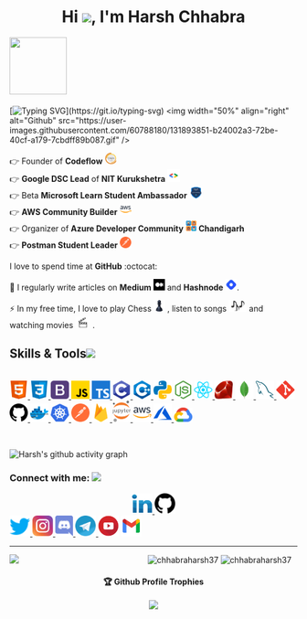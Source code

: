 <h4 align="center"> 
  
<h1 align="center">Hi <img src="https://github.com/TheDudeThatCode/TheDudeThatCode/blob/master/Assets/Hi.gif" width="29px"/>, I'm Harsh Chhabra </h1>
 
 
<img src="https://github.com/raghavk16/raghavk16/blob/master/octo.gif" width="100px" height="100px"></img> <br><br>
[![Typing SVG](http://readme-typing-svg.herokuapp.com?color=F71E11&lines=Just+a+codderrr%2C+love+to+do+DevREL...)](https://git.io/typing-svg)
  <img width="50%" align="right" alt="Github" src="https://user-images.githubusercontent.com/60788180/131893851-b24002a3-72be-40cf-a179-7cbdff89b087.gif" />
 
👉 Founder of <strong>Codeflow</strong> <img src="codeflow.png" height="20vh"> <br>
👉 <strong>Google DSC Lead</strong> of <strong>NIT Kurukshetra</strong>  <img src="gdsc.png" height="22vh"> <br>
👉 Beta <strong>Microsoft Learn Student Ambassador</strong>  <img src="mlsa.png" height="20vh"> <br>
👉 <strong>AWS Community Builder</strong>  <img src="aws.svg" height="20vh"> <br>
👉 Organizer of <strong>Azure Developer Community <img src="azdev.png" height="20vh"> Chandigarh</strong><br>
👉 <strong>Postman Student Leader</strong> <img src="postman.svg" height="20vh"> 

I love to spend time at <strong>GitHub</strong> :octocat:

📝 I regularly write articles on <strong>Medium</strong>  <img src="medium.png" height="20vh"> 
 and <strong>Hashnode</strong> <img src="hashnode.png" height="20vh">.

⚡ In my free time, I love to play Chess  <img src="chess.png" height="20vh"> 
, listen to songs  <img src="songs.png" height="20vh"> and watching movies <img src="movies.png" height="20vh"> 
. </h4><br>

<p><h2> Skills & Tools<img src = "https://media2.giphy.com/media/QssGEmpkyEOhBCb7e1/giphy.gif?cid=ecf05e47a0n3gi1bfqntqmob8g9aid1oyj2wr3ds3mg700bl&rid=giphy.gif" width = 32px> </h2><br>
<a href= https://github.com/chhabraharsh37?tab=repositories&q=&type=&language=html&sort= > <img width ='32px' src ='html.svg'> </a>
<a href= https://github.com/chhabraharsh37?tab=repositories&q=&type=&language=css&sort= > <img width ='32px' src ='css.svg'> </a>
<a href= https://github.com/chhabraharsh37?tab=repositories&q=&type=&language=bootstrap&sort= > <img width ='32px' src ='bootstrap.svg'> </a>
<a href= https://github.com/chhabraharsh37?tab=repositories&q=&type=&language=javascript&sort= > <img width ='32px' src ='javascript.svg'> </a>
<a href= https://github.com/chhabraharsh37?tab=repositories&q=&type=&language=typescript&sort= > <img width ='32px' src ='typescript.svg'> </a>
<a href= https://github.com/chhabraharsh37?tab=repositories&q=&type=&language=c&sort= > <img width ='32px' src ='c.svg'> </a>
<a href= https://github.com/chhabraharsh37?tab=repositories&q=&type=&language=cpp&sort= > <img width ='32px' src ='cpp.svg'> </a>
<a href= https://github.com/chhabraharsh37?tab=repositories&q=&type=&language=python&sort= > <img width ='32px' src ='python.svg'> </a>
<a href= https://github.com/chhabraharsh37?tab=repositories&q=&type=&language=nodejs&sort= > <img width ='32px' src ='nodejs.svg'> </a>
<a href= https://github.com/chhabraharsh37?tab=repositories&q=&type=&language=reactjs&sort= > <img width ='32px' src ='reactjs.svg'> </a>
<a href= https://github.com/chhabraharsh37?tab=repositories&q=&type=&language=ruby&sort= > <img width ='32px' src ='ruby.svg'> </a>
<a href= "https://www.mongodb.com"/> <img width ='32px' src ='mongodb.svg'> </a>
<a href= "https://www.mysql.com/"> <img width ='32px' src ='mysql.svg'> </a>
<a href= "https://git-scm.com/"> <img width ='32px' src ='git.svg'> </a>
<a href= "https://github.com/chhabraharsh37"> <img width ='32px' src ='github.svg'> </a>
<a href= "https://www.docker.com"> <img width ='32px' src ='docker.svg'> </a>
<a href= "https://kubernetes.io"> <img width ='32px' src ='kubernetes.svg'> </a>
<a href= "https://www.postman.com/chhabraharsh37"> <img width ='32px' src ='postman.svg'> </a>
<a href= "https://firebase.google.com/"> <img width ='32px' src ='firebase.svg'> </a>
<a href= https://github.com/chhabraharsh37?tab=repositories&q=&type=&language=jupyternotebook&sort= > <img width ='32px' src ='jupyter.svg'> </a>
<a href= "https://aws.amazon.com"> <img width ='32px' src ='aws.svg'> </a>
<a href= "https://azure.microsoft.com"> <img width ='32px' src ='azure.svg'> </a>
<a href= "https://cloud.google.com"> <img width ='32px' src ='googlecloud.svg'> </a></p>

<br>


![Harsh's github activity graph](https://activity-graph.herokuapp.com/graph?username=chhabraharsh37&theme=dracula)

<h3 align="left">Connect with me: <img src='https://raw.githubusercontent.com/ShahriarShafin/ShahriarShafin/main/Assets/handshake.gif' width="100px"></h3>
<p align="left">
<div class="footer" id="top3">
  <center> 
   <a href="https://www.linkedin.com/in/harshchhabra" class="pics"><img src="linkedin.svg" height="36vh">  </a>
   <a href="https://github.com/chhabraharsh37" class="pics"> <img src="github.svg" height="36vh"></center></a>
    <a href="https://www.twitter.com/chhabraharsh37" class="pics"><img src="twitter.svg" height="36vh">  </a>
    <a href="https://www.instagram.com/chhabraharsh37" class="pics"><img src="instagram.svg" height="36vh">  </a>
  <a href="https://discord.gg/s77kYnfSGf" class="pics"><img src="discord.svg" height="36vh">  </a>
  <a href="https://t.me/codefloworg" class="pics"><img src="telegram.svg" height="36vh">  </a>
   <a href="https://www.youtube.com/c/Codefloworg" class="pics"><img src="youtube.svg" height="36vh"></a>
     <a href="https://mail.google.com/mail/?view=cm&fs=1&tf=1&to=chhabraharsh37@gmail.com" class="pics"><img src="gmail (1).svg" height="36vh"></a>
  
  </div>
</p>

<hr/>
<img align="left" width="48%" src='https://github-readme-stats.vercel.app/api?username=chhabraharsh37&show_icons=true&theme=radical&count_private=true'/>
</p>
<img align="center" width="48%" src="https://github-readme-streak-stats.herokuapp.com/?user=chhabraharsh37&count_private=true&theme=radical" alt="chhabraharsh37" />
 <img align="center" width="40%" src="https://github-readme-stats.vercel.app/api/top-langs/?username=chhabraharsh37&count_private=true&theme=radical&layout=compact" alt="chhabraharsh37" />
 
 
<p align="center"> 
 
<div align="center">
  <h4>🏆 Github Profile Trophies</h4>
  <a href="https://github.com/ryo-ma/github-profile-trophy">
   <img src="https://github-profile-trophy.vercel.app/?username=chhabraharsh37&theme=monokai&row=1&no-frame=true&no-bg=true/">
  </a>
</div>
